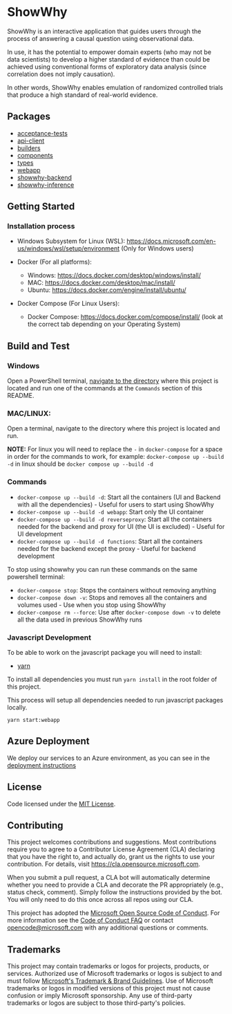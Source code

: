 # ShowWhy

ShowWhy is an interactive application that guides users through the process of answering a causal question using observational data.

In use, it has the potential to empower domain experts (who may not be data scientists) to develop a higher standard of evidence than could be achieved using conventional forms of exploratory data analysis (since correlation does not imply causation).

In other words, ShowWhy enables emulation of randomized controlled trials that produce a high standard of real-world evidence.

## Packages

- [acceptance-tests](javascript/acceptance-tests)
- [api-client](javascript/api-client)
- [builders](javascript/builders)
- [components](javascript/components)
- [types](javascript/types)
- [webapp](javascript/webapp)
- [showwhy-backend](python/showwhy-backend)
- [showwhy-inference](python/showwhy-inference)

## Getting Started

### Installation process

- Windows Subsystem for Linux (WSL): https://docs.microsoft.com/en-us/windows/wsl/setup/environment (Only for Windows users)

- Docker (For all platforms):

  - Windows: https://docs.docker.com/desktop/windows/install/
  - MAC: https://docs.docker.com/desktop/mac/install/
  - Ubuntu: https://docs.docker.com/engine/install/ubuntu/

- Docker Compose (For Linux Users):
  - Docker Compose: https://docs.docker.com/compose/install/ (look at the correct tab depending on your Operating System)

## Build and Test

### Windows

Open a PowerShell terminal, [navigate to the directory](https://docs.microsoft.com/en-us/powershell/scripting/samples/managing-current-location?view=powershell-7.2) where this project is located and run one of the commands at the `Commands` section of this README.

### MAC/LINUX:

Open a terminal, navigate to the directory where this project is located and run.

**NOTE:** For linux you will need to replace the `-` in `docker-compose` for a space in order for the commands to work, for example: `docker-compose up --build -d` in linux should be `docker compose up --build -d`

### Commands

- `docker-compose up --build -d`: Start all the containers (UI and Backend with all the dependencies) - Useful for users to start using ShowWhy
- `docker-compose up --build -d webapp`: Start only the UI container
- `docker-compose up --build -d reverseproxy`: Start all the containers needed for the backend and proxy for UI (the UI is excluded) - Useful for UI development
- `docker-compose up --build -d functions`: Start all the containers needed for the backend except the proxy - Useful for backend development

To stop using showwhy you can run these commands on the same powershell terminal:

- `docker-compose stop`: Stops the containers without removing anything
- `docker-compose down -v`: Stops and removes all the containers and volumes used - Use when you stop using ShowWhy
- `docker-compose rm --force`: Use after `docker-compose down -v` to delete all the data used in previous ShowWhy runs

### Javascript Development

To be able to work on the javascript package you will need to install:

- [yarn](https://yarnpkg.com/)

To install all dependencies you must run `yarn install` in the root folder of this project.

This process will setup all dependencies needed to run javascript packages locally.

`yarn start:webapp`

## Azure Deployment

We deploy our services to an Azure environment, as you can see in the [deployment instructions](/deployment.md)

## License

Code licensed under the [MIT License](LICENSE).

## Contributing

This project welcomes contributions and suggestions. Most contributions require you to agree to a
Contributor License Agreement (CLA) declaring that you have the right to, and actually do, grant us
the rights to use your contribution. For details, visit https://cla.opensource.microsoft.com.

When you submit a pull request, a CLA bot will automatically determine whether you need to provide
a CLA and decorate the PR appropriately (e.g., status check, comment). Simply follow the instructions
provided by the bot. You will only need to do this once across all repos using our CLA.

This project has adopted the [Microsoft Open Source Code of Conduct](https://opensource.microsoft.com/codeofconduct/).
For more information see the [Code of Conduct FAQ](https://opensource.microsoft.com/codeofconduct/faq/) or
contact [opencode@microsoft.com](mailto:opencode@microsoft.com) with any additional questions or comments.

## Trademarks

This project may contain trademarks or logos for projects, products, or services. Authorized use of Microsoft
trademarks or logos is subject to and must follow
[Microsoft's Trademark & Brand Guidelines](https://www.microsoft.com/en-us/legal/intellectualproperty/trademarks/usage/general).
Use of Microsoft trademarks or logos in modified versions of this project must not cause confusion or imply Microsoft sponsorship.
Any use of third-party trademarks or logos are subject to those third-party's policies.
